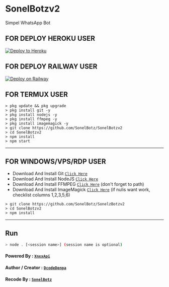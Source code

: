 # SonelBotzv2

Simpel WhatsApp Bot

## FOR DEPLOY HEROKU USER


<p><a href="https://heroku.com/deploy?template="https://github.com/KurrXd/KurzBotAssistan"> <img src="https://www.herokucdn.com/deploy/button.svg" alt="Deploy to Heroku" /></a></p>


## FOR DEPLOY RAILWAY USER


[![Deploy on Railway](https://railway.app/button.svg)](https://railway.app/new/template?template=https%3A%2F%2Fgithub.com%2FKurrXd%2FKurzBotAssistan)


## FOR TERMUX USER

```
> pkg update && pkg upgrade
> pkg install git -y
> pkg install nodejs -y
> pkg install ffmpeg -y
> pkg install imagemagick -y
> git clone https://github.com/SonelBotz/SonelBotzv2
> cd SonelBotzv2
> npm install
> npm start
```

---------

## FOR WINDOWS/VPS/RDP USER

* Download And Install Git [`Click Here`](https://git-scm.com/downloads)
* Download And Install NodeJS [`Click Here`](https://nodejs.org/en/download)
* Download And Install FFMPEG [`Click Here`](https://ffmpeg.org/download.html) (don't forget to path)
* Download And Install ImageMagick [`Click Here`](https://imagemagick.org/script/download.php) (if nulis want work,  checklist columns 1,2,3,5,6)

```
> git clone https://github.com/SonelBotz/SonelzBotzv2
> cd SonelBotzv2
> npm install
```

---------

## Run

```bash
> node . [<session name>] (session name is optional)
```

#### Powered By : [`XnxxApi`](https://xnxxapi.herokuapp.com/)

#### Author / Creator : [`DcodeDenpa`](https://github.com/dcode-denpa/bitch-boot)

#### Recode By : [`SonelBotz`](https://youtube.com/c/KurrXd)

